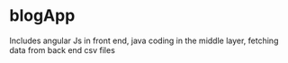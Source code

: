 # blogApp
Includes angular Js in front end, java coding  in the middle layer, fetching data from back end csv files
